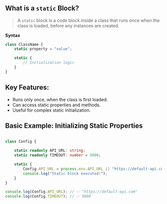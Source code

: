 
# 

## What is a `static` Block?

> A `static` block is a code block inside a class that runs once when the class is loaded, before any instances are created.

**Syntax**

```typescript
class ClassName {
    static property = "value";

    static {
        // Initialization logic
    }
}

```

## Key Features:

- Runs only once, when the class is first loaded.
- Can access static properties and methods.
- Useful for complex static initialization.

## Basic Example: Initializing Static Properties

```typescript

class Config {

    static readonly API_URL: string;
    static readonly TIMEOUT: number = 5000;

    static {
        Config.API_URL = process.env.API_URL || "https://default-api.com";
        console.log("Static block executed!");
    }
}

console.log(Config.API_URL); // ✅ "https://default-api.com"
console.log(Config.TIMEOUT); // ✅ 5000

```
